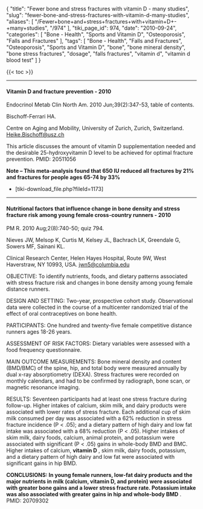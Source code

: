 {
    "title": "Fewer bone and stress fractures with vitamin D - many studies",
    "slug": "fewer-bone-and-stress-fractures-with-vitamin-d-many-studies",
    "aliases": [
        "/Fewer+bone+and+stress+fractures+with+vitamin+D+-+many+studies",
        "/974"
    ],
    "tiki_page_id": 974,
    "date": "2010-09-24",
    "categories": [
        "Bone - Health",
        "Sports and Vitamin D",
        "Osteoporosis",
        "Falls and Fractures"
    ],
    "tags": [
        "Bone - Health",
        "Falls and Fractures",
        "Osteoporosis",
        "Sports and Vitamin D",
        "bone",
        "bone mineral density",
        "bone stress fractures",
        "dosage",
        "falls fractures",
        "vitamin d",
        "vitamin d blood test"
    ]
}


{{< toc >}} 

---

#### Vitamin D and fracture prevention - 2010

Endocrinol Metab Clin North Am. 2010 Jun;39(2):347-53, table of contents.

Bischoff-Ferrari HA.

Centre on Aging and Mobility, University of Zurich, Zurich, Switzerland. Heike.Bischoff@usz.ch

This article discusses the amount of vitamin D supplementation needed and the desirable 25-hydroxyvitamin D level to be achieved for optimal fracture prevention. PMID: 20511056 

 **Note – This meta-analysis found  that 650 IU reduced all fractures by 21% and fractures for people ages 65-74 by 33%** 

* <span>[tiki-download_file.php?fileId=1173]</span>

---

#### Nutritional factors that influence change in bone density and stress fracture risk among young female cross-country runners - 2010

PM R. 2010 Aug;2(8):740-50; quiz 794.

Nieves JW, Melsop K, Curtis M, Kelsey JL, Bachrach LK, Greendale G, Sowers MF, Sainani KL.

Clinical Research Center, Helen Hayes Hospital, Route 9W, West Haverstraw, NY 10993, USA. jwn5@columbia.edu

OBJECTIVE: To identify nutrients, foods, and dietary patterns associated with stress fracture risk and changes in bone density among young female distance runners.

DESIGN AND SETTING: Two-year, prospective cohort study. Observational data were collected in the course of a multicenter randomized trial of the effect of oral contraceptives on bone health.

PARTICIPANTS: One hundred and twenty-five female competitive distance runners ages 18-26 years.

ASSESSMENT OF RISK FACTORS: Dietary variables were assessed with a food frequency questionnaire.

MAIN OUTCOME MEASUREMENTS: Bone mineral density and content (BMD/BMC) of the spine, hip, and total body were measured annually by dual x-ray absorptiometry (DEXA). Stress fractures were recorded on monthly calendars, and had to be confirmed by radiograph, bone scan, or magnetic resonance imaging.

RESULTS: Seventeen participants had at least one stress fracture during follow-up. Higher intakes of calcium, skim milk, and dairy products were associated with lower rates of stress fracture. Each additional cup of skim milk consumed per day was associated with a 62% reduction in stress fracture incidence (P < .05); and a dietary pattern of high dairy and low fat intake was associated with a 68% reduction (P < .05). Higher intakes of skim milk, dairy foods, calcium, animal protein, and potassium were associated with significant (P < .05) gains in whole-body BMD and BMC. Higher intakes of calcium,  **vitamin D** , skim milk, dairy foods, potassium, and a dietary pattern of high dairy and low fat were associated with significant gains in hip BMD.

 **CONCLUSIONS: In young female runners, low-fat dairy products and the major nutrients in milk (calcium, vitamin D, and protein) were associated with greater bone gains and a lower stress fracture rate. Potassium intake was also associated with greater gains in hip and whole-body BMD** . PMID: 20709302 

<!-- ~tc~ (alias(Many abstracts on fewer stress and bone fractures with vitamin D)) ~/tc~ -->